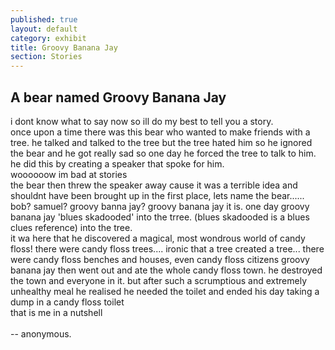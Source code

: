 ```yaml
---
published: true
layout: default
category: exhibit
title: Groovy Banana Jay
section: Stories
---
```


## A bear named Groovy Banana Jay

i dont know what to say now so ill do my best to tell you a story.
<br>
once upon a time there was this bear who wanted to make friends with a tree. he talked and talked to the tree but the tree hated him so he ignored the bear and he got really sad so one day he forced the tree to talk to him. he did this by creating a speaker that spoke for him. 
<br>
woooooow im bad at stories
<br>
the bear then threw the speaker away cause it was a terrible idea and shouldnt have been brought up in the first place, lets name the bear...... bob? samuel? groovy banna jay? groovy banana jay it is. one day groovy banana jay 'blues skadooded' into the trree. (blues skadooded is a blues clues reference) into the tree. 
<br>
it wa here that he discovered a magical, most wondrous world of candy floss! there were candy floss trees.... ironic that a tree created a tree... there were candy floss benches and houses, even candy floss citizens  groovy banana jay then went out and ate the whole candy floss town. he destroyed the town and everyone in it. but after such a scrumptious and extremely unhealthy meal he realised he needed the toilet and ended his day taking a dump in a candy floss
toilet
<br>
that is me in a nutshell 
<br><br>
-- anonymous.
